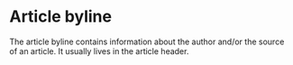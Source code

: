# Article byline

The article byline contains information about the author and/or the source of an article. It usually lives in the article header.
